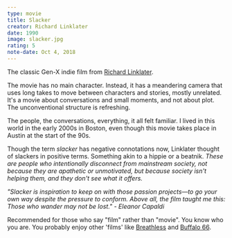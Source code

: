 ```yaml
---
type: movie
title: Slacker
creator: Richard Linklater
date: 1990
image: slacker.jpg
rating: 5
note-date: Oct 4, 2018
---
```


The classic Gen-X indie film from <a href="https://en.wikipedia.org/wiki/Richard_Linklater">Richard Linklater</a>.

The movie has no main character. Instead, it has a meandering camera that uses long takes to move between characters and stories, mostly unrelated. It's a movie about conversations and small moments, and not about plot. The unconventional structure is refreshing.

The people, the conversations, everything, it all felt familiar. I lived in this world in the early 2000s in Boston, even though this movie takes place in Austin at the start of the 90s.

Though the term _slacker_ has negative connotations now, Linklater thought of slackers in positive terms. Something akin to a hippie or a beatnik. <i>These are people who intentionally disconnect from mainstream society, not because they are apathetic or unmotivated, but because society isn't helping them, and they don't see what it offers.</i>

_"Slacker is inspiration to keep on with those passion projects—to go your own way despite the pressure to conform. Above all, the film taught me this: Those who wander may not be lost." - Eleanor Capaldi_

Recommended for those who say "film" rather than "movie". You know who you are. You probably enjoy other 'films' like [Breathless](https://www.youtube.com/watch?v=eHQ2Q-_bl8k) and [Buffalo 66](https://www.youtube.com/watch?v=A5FzzN20-60).
